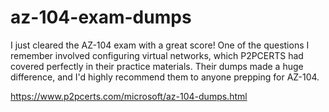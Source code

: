 # az-104-exam-dumps
I just cleared the AZ-104 exam with a great score! One of the questions I remember involved configuring virtual networks, which P2PCERTS had covered perfectly in their practice materials. Their dumps made a huge difference, and I'd highly recommend them to anyone prepping for AZ-104.

https://www.p2pcerts.com/microsoft/az-104-dumps.html
